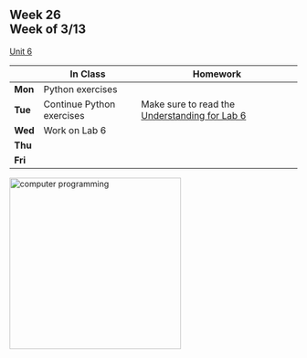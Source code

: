 ## Week 26 <br>Week of 3/13

[Unit 6](/apcsp/curriculum/6)

  |       |In Class               |Homework   |
  |-------|---------              |---------  |
  |**Mon**|Python exercises | |
  |**Tue**|Continue Python exercises |Make sure to read the [Understanding for Lab 6](https://cs50.harvard.edu/ap/2023/curriculum/x/labs/6/#understanding) |
  |**Wed**|Work on Lab 6 | |
  |**Thu**| | |
  |**Fri**| | |

<img src="https://www.learncomputerscienceonline.com/wp-content/uploads/2019/10/Program-Coding.jpg" alt="computer programming" height="300">

<!-- <div style="text-align:center">
<a href="https://www.w3schools.com/html" target="_blank"><img src="\apcsp\assets\img\html-icon.jpg" alt="html" style="padding: 0px 25px"></a> <a href="https://www.w3schools.com/css" target="_blank"><img src="\apcsp\assets\img\css-icon.jpg" alt="css" style="padding: 0px 25px"></a><a href="https://www.w3schools.com/js" target="_blank"><img src="\apcsp\assets\img\js-icon.jpg" alt="javascript" style="padding: 0px 25px"></a>
</div>

<br>
<div style="text-align:center">
<a href="https://eloquentjavascript.net/" target="_blank"><img src="https://eloquentjavascript.net/img/cover.jpg" alt="eloquent JS book" height="400px"></a>
</div> -->

<meta http-equiv="refresh" content="300"/>
